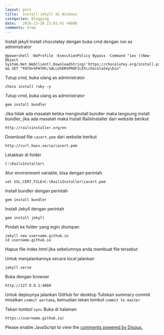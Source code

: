 ```yaml
---
layout: post
title:  Install Jekyll di Windows
categories: Blogging
date:   2016-12-26 23:01:41 +0800
comments: true
---
```

Install jekyll
Install chocolatey dengan buka cmd dengan run as administrator

	@powershell -NoProfile -ExecutionPolicy Bypass -Command "iex ((New-Object System.Net.WebClient).DownloadString('https://chocolatey.org/install.ps1'))" && SET "PATH=%PATH%;%ALLUSERSPROFILE%\chocolatey\bin"
	
Tutup cmd, buka ulang as administrator

	choco install ruby –y
	
Tutup cmd, buka ulang as administrator

	gem install bundler
	
Jika tidak ada masalah ketika menginstall bundler maka langsung install bundler, jika ada masalah maka Install RailsInstaller dari website berikut
	
	http://railsinstaller.org/en

Download file `cacert.pem` dari website berikut

	http://curl.haxx.se/ca/cacert.pem

Letakkan di folder 

	C:\RailsInstaller\
	
Atur environment variable, bisa dengan perintah

	set SSL_CERT_FILE=C:\RailsInstaller\cacert.pem 
	
Install bundler dengan perintah

	gem install bundler
	
Install Jekyll dengan perintah

	gem install jekyll
	
Pindah ke folder yang ingin disimpan

	jekyll new username.github.io
	cd username.github.io
	
Hapus file index.html jika sebelumnya anda membuat file tersebut

Untuk menjalankannya secara local jalankan

	jekyll serve
	
Buka dengan browser

	http://127.0.0.1:4000
	
Untuk deploynya jalankan GitHub for desktop Tuliskan summary commit misalkan `commit pertama`, kemudian tekan tombol `commit to master` 

Tekan tombol `sync`
Buka di halaman

	https://username.github.io/
	
<div id="disqus_thread"></div>
<script>
    /**
     *  RECOMMENDED CONFIGURATION VARIABLES: EDIT AND UNCOMMENT THE SECTION BELOW TO INSERT DYNAMIC VALUES FROM YOUR PLATFORM OR CMS.
     *  LEARN WHY DEFINING THESE VARIABLES IS IMPORTANT: https://disqus.com/admin/universalcode/#configuration-variables
     */
    /*
    var disqus_config = function () {
        this.page.url = PAGE_URL;  // Replace PAGE_URL with your page's canonical URL variable
        this.page.identifier = PAGE_IDENTIFIER; // Replace PAGE_IDENTIFIER with your page's unique identifier variable
    };
    */
    (function() {  // DON'T EDIT BELOW THIS LINE
        var d = document, s = d.createElement('script');
        
        s.src = 'https://mirzayogy.disqus.com/embed.js';
        
        s.setAttribute('data-timestamp', +new Date());
        (d.head || d.body).appendChild(s);
    })();
</script>
<noscript>Please enable JavaScript to view the <a href="https://disqus.com/?ref_noscript" rel="nofollow">comments powered by Disqus.</a></noscript>